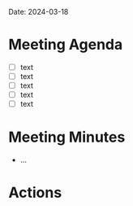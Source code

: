 Date: 2024-03-18
# Meeting Agenda
- [ ] text
- [ ] text
- [ ] text
- [ ] text
- [ ] text

# Meeting Minutes
- ...

# Actions
